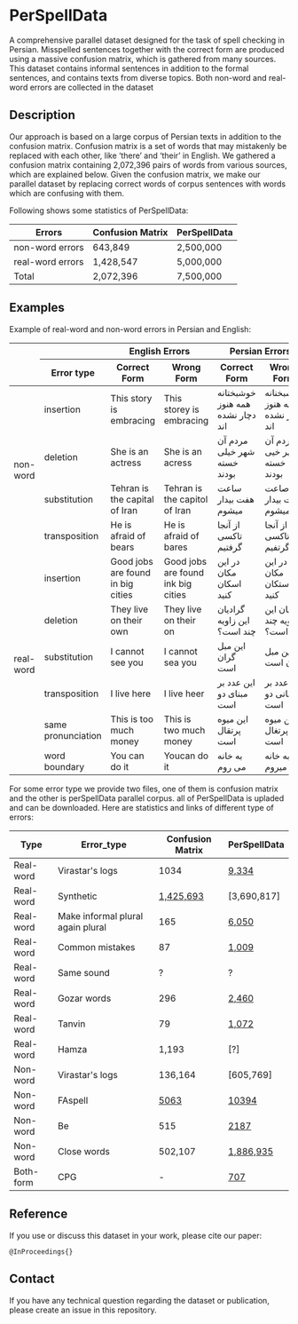 # PerSpellData

A comprehensive parallel dataset designed for the task of spell checking in Persian. Misspelled sentences together with the correct form are produced using a massive confusion matrix, which is gathered from many sources. This dataset contains informal sentences in addition to the formal sentences, and contains texts from diverse topics. Both non-word and real-word errors are collected in the dataset


## Description

Our approach is based on a large corpus of Persian texts in addition to the confusion matrix. Confusion matrix is a set of words that may mistakenly be replaced with each other, like ‘there’ and ‘their’ in English. We gathered a confusion matrix containing 2,072,396 pairs of words from various sources, which are explained below. Given the confusion matrix, we make our parallel dataset by replacing correct words of corpus sentences with words which are confusing with them.

Following shows some statistics of PerSpellData:

Errors   | Confusion Matrix | PerSpellData|
---------|------------------|-------------|
non-word errors | 643,849     |2,500,000|
real-word errors| 1,428,547   |5,000,000|
Total           | 2,072,396   |7,500,000|


## Examples

Example of real-word and non-word errors in Persian and English:


<table>
    <thead>
        <tr>
	    <th rowspan=2></th>
	    <th></th>
            <th colspan=2>English Errors</th>
            <th colspan=2 >Persian Errors</th>
        </tr>
	     <th>Error type</th>
	     <th>Correct Form</th>
	     <th>Wrong Form</th>
	     <th>Correct Form</th>
	     <th>Wrong Form</th>
	<tr>
	</tr>
    </thead>
    <tbody>
        <tr>
            <td rowspan=4>non-word</td>
            <td>insertion</td>
	    <td>This story is embracing</td>
	    <td>This storey is embracing </td>
	    <td>خوشبختانه همه هنوز دچار نشده اند </td>
	    <td>خوشبخنانه همه هنوز دچار نشده اند</td>
        </tr>
        <tr>
            <td>deletion</td>
            <td>She is an actress </td>
	    <td>She is an acress</td>
	    <td>مردم آن شهر خیلی خسته بودند</td>
	    <td>مردم آن شهر خیی خسته بودند</td>
        </tr>
     <tr>
            <td>substitution</td>
            <td>Tehran is the capital of Iran </td>
	    <td>Tehran is the capitol of Iran</td>
	    <td>ساعت هفت بیدار میشوم </td>
	    <td>صاعت هفت بیدار میشوم</td>
        </tr>
     <tr>
            <td>transposition</td>
            <td>He is afraid of bears </td>
	    <td>He is afraid of bares</td>
	    <td>از آنجا تاکسی گرفتیم</td>
	    <td>از آنجا تاکسی گرتفیم</td>
        </tr>
        <tr>
            <td rowspan=6>real-word</td>
	    <td>insertion</td>
	    <td>Good jobs are found in big cities</td>
            <td>Good jobs are found ink big cities</td>
	    <td>در این مکان اسکان کنید</td>
	    <td>در این مکان استکان کنید</td>
	    <td></td>
        </tr>
	<tr>
	    <td>deletion</td>
	    <td>They live on their own</td>
            <td>They live on their on</td>
	    <td>گرادیان این زاویه چند است؟</td>
	    <td>گدایان این زاویه چند است؟</td>
        </tr>
	<tr>
	    <td>substitution</td>
            <td>I cannot see you</td>
	    <td>I cannot sea you</td>
	    <td>این مبل گران است</td>
	    <td>این مبل میان است</td>
        </tr>
	<tr>
	    <td>transposition</td>
            <td>I live here</td>
	    <td>I live heer</td>
	    <td>این عدد بر مبنای دو است</td>
	    <td>ین عدد بر مبانی دو است</td>
        </tr>
	<tr>
	    <td>same pronunciation</td>
            <td>This is too much money</td>
	    <td>This is two much money</td>
	    <td>این میوه پرتقال است</td>
	    <td>این میوه پرتغال است</td>
        </tr>
	<tr>
	    <td>word boundary </td>
            <td>You can do it </td>
	    <td>Youcan do it</td>
	    <td>به خانه می روم</td>
	    <td>به خانه میروم</td>
        </tr>
    </tbody>
</table>


For some error type we provide two files, one of them is confusion matrix and the other is perSpellData parallel corpus.
all of PerSpellData is upladed and can be downloaded.
Here are statistics and links of different type of errors:

Type |Error_type | Confusion Matrix | PerSpellData |
---------|---------|------------|-----------|
Real-word |Virastar's logs  			| 1034	 	| [9,334](https://github.com/rominaoji/PerSpellData/tree/main/DataSet/real-word/virastar)	|
Real-word |Synthetic  				| [1,425,693](https://github.com/rominaoji/PerSpellData/blob/main/confusion_matrix/real-word/final_confusion_real.csv) 	| [3,690,817]		|
Real-word |Make informal plural again plural 	| 165		| [6,050](https://github.com/rominaoji/PerSpellData/tree/main/DataSet/real-word/plural) 		|
Real-word |Common mistakes 			| 87		| [1,009](https://github.com/rominaoji/PerSpellData/tree/main/DataSet/real-word/common) 	|
Real-word |Same sound 				| ? 		| ?		|
Real-word |Gozar words 				| 296	 	| [2,460](https://github.com/rominaoji/PerSpellData/tree/main/DataSet/real-word/gozar) 	|
Real-word |Tanvin 				| 79	  	| [1,072](https://github.com/rominaoji/PerSpellData/tree/main/DataSet/real-word/tanvin) 	|
Real-word |Hamza 				| 1,193		| [?] 		|
Non-word  |Virastar's logs  			| 136,164 	| [605,769]	|
Non-word  |FAspell  				| [5063](https://www.kaggle.com/rtatman/faspell) 	| [10394](https://github.com/rominaoji/PerSpellData/tree/main/DataSet/non-word/Faspell)		|
Non-word  |Be 					| 515		| [2187](https://github.com/rominaoji/PerSpellData/tree/main/DataSet/real-word/be) 	|
Non-word  |Close words  			| 502,107 	| [1,886,935](https://github.com/rominaoji/PerSpellData/tree/main/DataSet/non-word/close-words) 		|
Both-form |CPG  				| - 		| [707](https://github.com/rominaoji/PerSpellData/tree/main/dehkhoda)	|


## Reference 

If you use or discuss this dataset in your work, please cite our paper:

```
@InProceedings{}
```

## Contact

If you have any technical question regarding the dataset or publication, please
create an issue in this repository.
